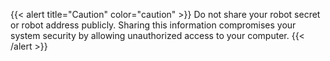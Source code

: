 {{< alert title="Caution" color="caution" >}}
Do not share your robot secret or robot address publicly.
Sharing this information compromises your system security by allowing unauthorized access to your computer.
{{< /alert >}}
